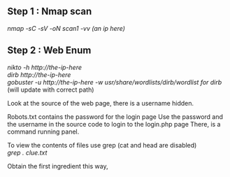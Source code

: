 ## Step 1 : Nmap scan

_nmap -sC -sV -oN scan1 -vv (an ip here)_

## Step 2 : Web Enum

_nikto -h http://the-ip-here_  
_dirb http://the-ip-here_  
_gobuster -u http://the-ip-here -w usr/share/wordlists/dirb/wordlist for dirb_  
(will update with correct path)

Look at the source of the web page, there is a username hidden.

Robots.txt contains the password for the login page
Use the password and the username in the source code to login to the login.php page
There, is a command running panel.

To view the contents of files use grep (cat and head are disabled)  
_grep . clue.txt_

Obtain the first ingredient this way,

